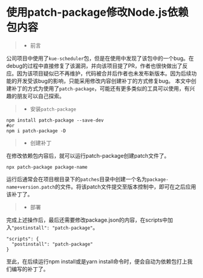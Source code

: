 # 使用patch-package修改Node.js依赖包内容


> +  前言  

公司项目中使用了`kue-scheduler`包，但是在使用中发现了该包中的一个bug。在debug的过程中直接修复了该漏洞，并向该项目提了PR，作者也很快做出了反应。因为该项目疑似已不再维护，代码被合并后作者也未发布新版本。因为后续功能的开发受该bug的影响，只能采用修改内容创建补丁的方式修复bug。
本文中创建补丁的方式为使用了`patch-package`，可能还有更多类似的工具可以使用，有兴趣的朋友可以自己探索。


> +  安装`patch-package`

````
npm install patch-package --save-dev
#or
npm i patch-package -D
````


> +  创建补丁 
 
在修改依赖包内容后，就可以运行patch-package创建patch文件了。
````
npx patch-package package-name   
````
运行后通常会在项目根目录下的`patches`目录中创建一个名为`package-name+version.patch`的文件。将该patch文件提交至版本控制中，即可在之后应用该补丁了。


> +  部署  

完成上述操作后，最后还需要修改package.json的内容，在scripts中加入`"postinstall": "patch-package"`。
````
"scripts": {
  "postinstall": "patch-package"
}
````
至此，在后续运行npm install或是yarn install命令时，便会自动为依赖包打上我们编写的补丁了。





